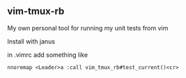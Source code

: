 ## vim-tmux-rb

My own personal tool for running my unit tests from vim

Install with janus

in .vimrc add something like 
```
nnoremap <Leader>a :call vim_tmux_rb#test_current()<cr>
```
